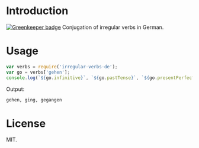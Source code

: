 # Introduction

[![Greenkeeper badge](https://badges.greenkeeper.io/Frederick-S/irregular-verbs-de.svg)](https://greenkeeper.io/)
Conjugation of irregular verbs in German.
# Usage
```js
var verbs = require('irregular-verbs-de');
var go = verbs['gehen'];
console.log(`${go.infinitive}`, `${go.pastTense}`, `${go.presentPerfect}`);
```
Output:
```sh
gehen, ging, gegangen
```
# License
MIT.
